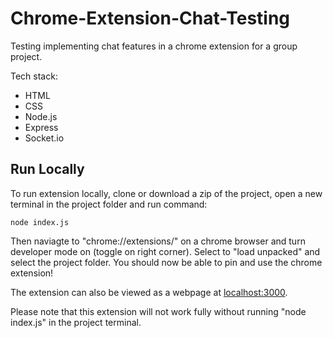 # Chrome-Extension-Chat-Testing
 Testing implementing chat features in a chrome extension for a group project.
 
 Tech stack:
 - HTML
 - CSS
 - Node.js
 - Express
 - Socket.io
 
 ## Run Locally
 To run extension locally, clone or download a zip of the project, open a new terminal in the project folder and run command:
 
 ```
 node index.js
```
Then naviagte to "chrome://extensions/" on a chrome browser and turn developer mode on (toggle on right corner). Select to "load unpacked" and select the project folder. You should now be able to pin and use the chrome extension!

The extension can also be viewed as a webpage at [localhost:3000](http://localhost:3000/).

Please note that this extension will not work fully without running "node index.js" in the project terminal.
